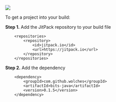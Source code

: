 [![](https://jitci.com/gh/wolches/bits-java/svg)](https://jitci.com/gh/wolches/bits-java)

To get a project into your build:

**Step 1.** Add the JitPack repository to your build file

```
	<repositories>
		<repository>
		    <id>jitpack.io</id>
		    <url>https://jitpack.io</url>
		</repository>
	</repositories>
```

**Step 2.** Add the dependency

```
	<dependency>
	    <groupId>com.github.wolches</groupId>
	    <artifactId>bits-java</artifactId>
	    <version>0.1.5</version>
	</dependency>
```